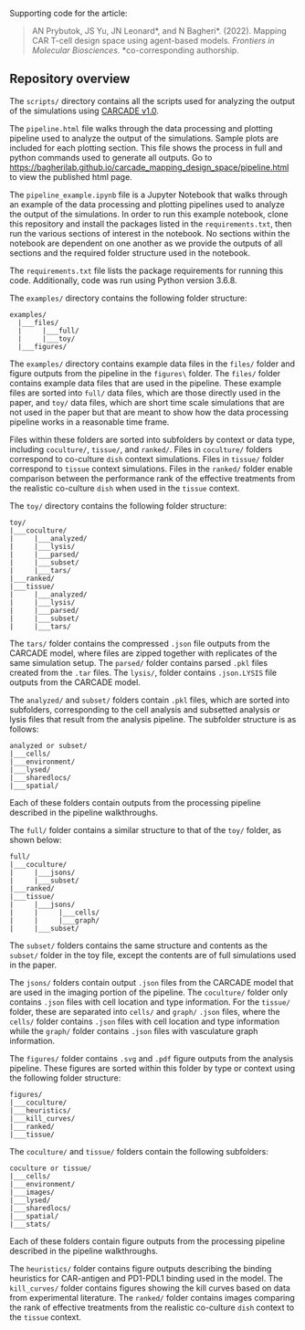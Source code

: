 Supporting code for the article:

> AN Prybutok, JS Yu, JN Leonard\*, and N Bagheri\*. (2022). Mapping CAR T-cell design space using agent-based models. *Frontiers in Molecular Biosciences.* \*co-corresponding authorship.

## Repository overview

The `scripts/` directory contains all the scripts used for analyzing the output of the simulations using [CARCADE v1.0](https://github.com/bagherilab/CARCADE).

The `pipeline.html` file walks through the data processing and plotting pipeline used to analyze the output of the simulations. Sample plots are included for each plotting section. This file shows the process in full and python commands used to generate all outputs. Go to https://bagherilab.github.io/carcade_mapping_design_space/pipeline.html to view the published html page.

The `pipeline_example.ipynb` file is a Jupyter Notebook that walks through an example of the data processing and plotting pipelines used to analyze the output of the simulations. In order to run this example notebook, clone this repository and install the packages listed in the `requirements.txt`, then run the various sections of interest in the notebook. No sections within the notebook are dependent on one another as we provide the outputs of all sections and the required folder structure used in the notebook.

The `requirements.txt` file lists the package requirements for running this code. Additionally, code was run using Python version 3.6.8.

The `examples/` directory contains the following folder structure:

  ```
  examples/
    |___files/
    |     |___full/
    |     |___toy/
    |___figures/
  ````

The `examples/` directory contains example data files in the `files/` folder and figure outputs from the pipeline in the `figures\` folder. The `files/` folder contains example data files that are used in the pipeline. These example files are sorted into `full/` data files, which are those directly used in the paper, and `toy/` data files, which are short time scale simulations that are not used in the paper but that are meant to show how the data processing pipeline works in a reasonable time frame.

Files within these folders are sorted into subfolders by context or data type, including `coculture/`, `tissue/`, and `ranked/`. Files in `coculture/` folders correspond to co-culture `dish` context simulations. Files in `tissue/` folder correspond to `tissue` context simulations. Files in the `ranked/` folder enable comparison between the performance rank of the effective treatments from the realistic co-culture `dish` when used in the `tissue` context.

The `toy/` directory contains the following folder structure:

```
toy/
|___coculture/
|     |___analyzed/
|     |___lysis/
|     |___parsed/
|     |___subset/
|     |___tars/
|___ranked/
|___tissue/
|     |___analyzed/
|     |___lysis/
|     |___parsed/
|     |___subset/
|     |___tars/
```

The `tars/` folder contains the compressed `.json` file outputs from the CARCADE model, where files are zipped together with replicates of the same simulation setup. The `parsed/` folder contains parsed `.pkl` files created from the `.tar` files. The `lysis/`, folder contains `.json.LYSIS` file outputs from the CARCADE model.

The `analyzed/` and `subset/` folders contain `.pkl` files, which are sorted into subfolders, corresponding to the cell analysis and subsetted analysis or lysis files that result from the analysis pipeline. The subfolder structure is as follows:

```
analyzed or subset/
|___cells/
|___environment/
|___lysed/
|___sharedlocs/
|___spatial/
````

Each of these folders contain outputs from the processing pipeline described in the pipeline walkthroughs.

The `full/` folder contains a similar structure to that of the `toy/` folder, as shown below:

```
full/
|___coculture/
|     |___jsons/
|     |___subset/
|___ranked/
|___tissue/
|     |___jsons/
|     |     |___cells/
|     |     |___graph/
|     |___subset/
```

The `subset/` folders contains the same structure and contents as the `subset/` folder in the toy file, except the contents are of full simulations used in the paper.

The `jsons/` folders contain output `.json` files from the CARCADE model that are used in the imaging portion of the pipeline. The `coculture/` folder only contains `.json` files with cell location and type information. For the `tissue/` folder, these are separated into `cells/` and `graph/` `.json` files, where the `cells/` folder contains `.json` files with cell location and type information while the `graph/` folder contains `.json` files with vasculature graph information.

The `figures/` folder contains `.svg` and `.pdf`  figure outputs from the analysis pipeline. These figures are sorted within this folder by type or context using the following folder structure:

```
figures/
|___coculture/
|___heuristics/
|___kill_curves/
|___ranked/
|___tissue/
```

The `coculture/` and `tissue/` folders contain the following subfolders:

```
coculture or tissue/
|___cells/
|___environment/
|___images/
|___lysed/
|___sharedlocs/
|___spatial/
|___stats/
```

Each of these folders contain figure outputs from the processing pipeline described in the pipeline walkthroughs.

The `heuristics/` folder contains figure outputs describing the binding heuristics for CAR-antigen and PD1-PDL1 binding used in the model. The `kill_curves/` folder contains figures showing the kill curves based on data from experimental literature. The `ranked/` folder contains images comparing the rank of effective treatments from the realistic co-culture `dish` context to the `tissue` context.
